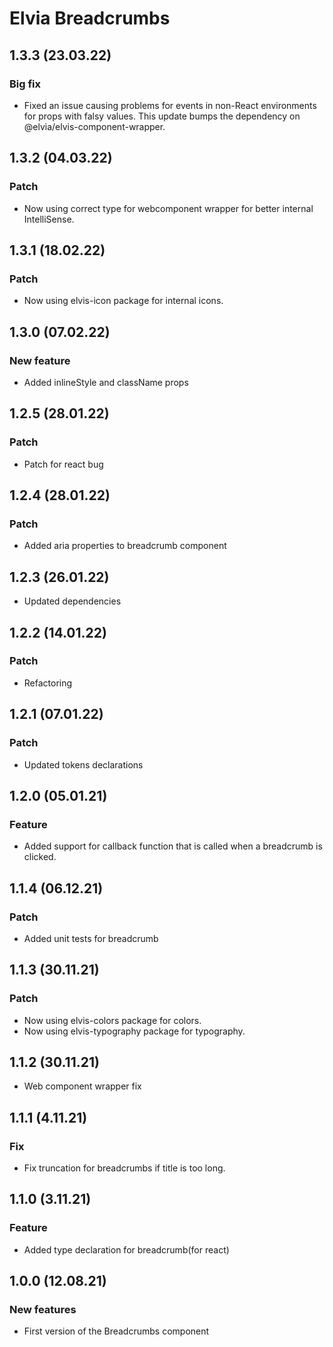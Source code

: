 # Elvia Breadcrumbs

## 1.3.3 (23.03.22)

### Big fix

- Fixed an issue causing problems for events in non-React environments for props with falsy values. This
  update bumps the dependency on @elvia/elvis-component-wrapper.

## 1.3.2 (04.03.22)

### Patch

- Now using correct type for webcomponent wrapper for better internal IntelliSense.

## 1.3.1 (18.02.22)

### Patch

- Now using elvis-icon package for internal icons.

## 1.3.0 (07.02.22)

### New feature

- Added inlineStyle and className props

## 1.2.5 (28.01.22)

### Patch

- Patch for react bug

## 1.2.4 (28.01.22)

### Patch

- Added aria properties to breadcrumb component

## 1.2.3 (26.01.22)

- Updated dependencies

## 1.2.2 (14.01.22)

### Patch

- Refactoring

## 1.2.1 (07.01.22)

### Patch

- Updated tokens declarations

## 1.2.0 (05.01.21)

### Feature

- Added support for callback function that is called when a breadcrumb is clicked.

## 1.1.4 (06.12.21)

### Patch

- Added unit tests for breadcrumb

## 1.1.3 (30.11.21)

### Patch

- Now using elvis-colors package for colors.
- Now using elvis-typography package for typography.

## 1.1.2 (30.11.21)

- Web component wrapper fix

## 1.1.1 (4.11.21)

### Fix

- Fix truncation for breadcrumbs if title is too long.

## 1.1.0 (3.11.21)

### Feature

- Added type declaration for breadcrumb(for react)

## 1.0.0 (12.08.21)

### New features

- First version of the Breadcrumbs component
